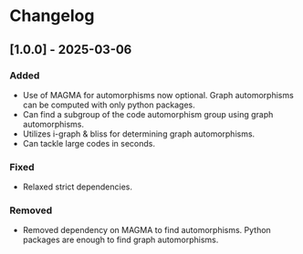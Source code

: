 # Changelog

## [1.0.0] - 2025-03-06
### Added
- Use of MAGMA for automorphisms now optional. Graph automorphisms can be computed with only python packages.
- Can find a subgroup of the code automorphism group using graph automorphisms. 
- Utilizes i-graph & bliss for determining graph automorphisms. 
- Can tackle large codes in seconds. 

### Fixed
- Relaxed strict dependencies. 

### Removed
- Removed dependency on MAGMA to find automorphisms. Python packages are enough to find graph automorphisms.
